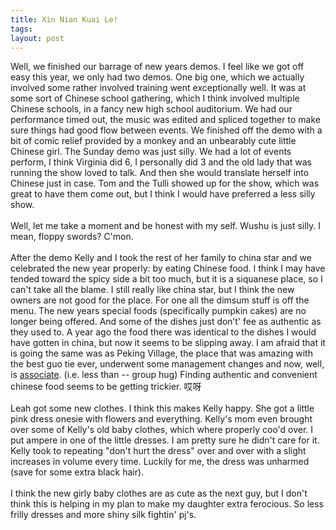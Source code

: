 ```yaml
---
title: Xin Nian Kuai Le!
tags: 
layout: post
---
```

Well, we finished our barrage of new years demos.  I feel like we got off easy this year, we only had two demos.  One big one, which we actually involved some rather involved training went exceptionally well.  It was at some sort of Chinese school gathering, which I think involved multiple Chinese schools, in a fancy new high school auditorium.  We had our performance timed out, the music was edited and spliced together to make sure things had good flow between events.  We finished off the demo with a bit of comic relief provided by a monkey and an unbearably cute little Chinese girl.  The Sunday demo was just silly.  We had a lot of events perform, I think Virginia did 6, I personally did 3 and the old lady that was running the show loved to talk.  And then she would translate herself into Chinese just in case.  Tom and the Tulli showed up for the show, which was great to have them come out, but I think I would have preferred a less silly show.  <br /><br />Well, let me take a moment and be honest with my self.  Wushu is just silly.  I mean, floppy swords? C'mon.<br /><br />After the demo Kelly and I took the rest of her family to china star and we celebrated the new year properly: by eating Chinese food.  I think I may have tended toward the spicy side a bit too much, but it is a siquanese place, so I can't take all the blame.  I still really like china star, but I think the new owners are not good for the place.  For one all the dimsum stuff is off the menu. The new years special foods (specifically pumpkin cakes) are no longer being offered.  And some of the dishes just don’t' fee as authentic as they used to. A year ago the food there was identical to the dishes I would have gotten in china, but now it seems to be slipping away. I am afraid that it is going the same was as Peking Village, the place that was amazing with the best guo tie ever, underwent some management changes and now, well, is <a href=" http://www.wethotamericansummer.com/">associate</a>.  (i.e.  less than -- group hug) Finding authentic and convenient chinese food seems to be getting trickier.   <span class="info" title="āi yā">哎呀</span><br /><br />Leah got some new clothes.  I think this makes Kelly happy.  She got a little pink dress onesie with flowers and everything.  Kelly's mom even brought over some of Kelly's old baby clothes, which where properly coo'd over.  I put ampere in one of the little dresses.  I am pretty sure he didn't care for it. Kelly took to repeating "don't hurt the dress" over and over with a slight increases in volume every time.  Luckily for me, the dress was unharmed (save for some extra black hair).  <br /><br />I think the new girly baby clothes are as cute as the next guy, but I don't think this is helping in my plan to make my daughter extra ferocious.  So less frilly dresses and more shiny silk fightin' pj's.
